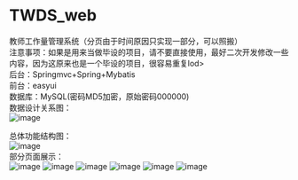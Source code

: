 # TWDS_web
教师工作量管理系统（分页由于时间原因只实现一部分，可以照搬）</br>
<blod>注意事项：如果是用来当做毕设的项目，请不要直接使用，最好二次开发修改一些内容，因为这原来也是一个毕设的项目，很容易重复lod></br>
后台：Springmvc+Spring+Mybatis</br>
前台：easyui</br>
数据库：MySQL(密码MD5加密，原始密码000000)</br>
数据设计关系图：</br>
![image](https://user-images.githubusercontent.com/49858063/114572570-31def200-9caa-11eb-84e1-18e700715732.png)</br>

总体功能结构图：</br>
![image](https://user-images.githubusercontent.com/49858063/114570666-9bf69780-9ca8-11eb-8b56-58950015a456.png)</br>
部分页面展示：</br>
![image](https://user-images.githubusercontent.com/49858063/114570695-a022b500-9ca8-11eb-958c-43942b637103.png)
![image](https://user-images.githubusercontent.com/49858063/114570757-ae70d100-9ca8-11eb-8083-483fd879c851.png)
![image](https://user-images.githubusercontent.com/49858063/114571864-8fbf0a00-9ca9-11eb-98fe-4882ebc0e0de.png)
![image](https://user-images.githubusercontent.com/49858063/114571297-23440b00-9ca9-11eb-91ac-eadddc0b783e.png)
![image](https://user-images.githubusercontent.com/49858063/114571407-3a82f880-9ca9-11eb-8343-0299f4d12474.png)
![image](https://user-images.githubusercontent.com/49858063/114571446-42429d00-9ca9-11eb-9193-275fe98d3f00.png)




